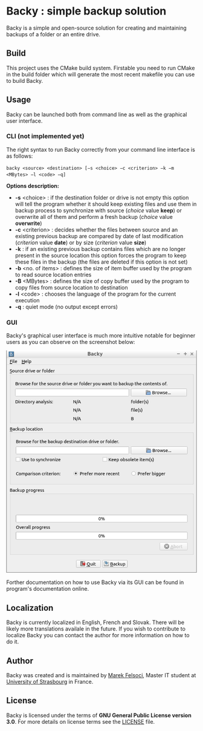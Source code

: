 # Backy : simple backup solution

Backy is a simple and open-source solution for creating and maintaining backups of a folder or an entire drive.

## Build

This project uses the CMake build system. Firstable you need to run CMake in the build folder which will generate the most recent makefile you can use to build Backy.

## Usage

Backy can be launched both from command line as well as the graphical user interface.

### CLI (not implemented yet)

The right syntax to run Backy correctly from your command line interface is as follows:

`backy <source> <destination> [−s <choice> −c <criterion> −k −m <MBytes> −l <code> −q]`

**Options description:**

- **-s** \<choice\> : if the destination folder or drive is not empty this option will tell the program whether it
should keep existing files and use them in backup process to synchronize with source (*choice* value **keep**) or overwrite all of them and perform a fresh backup (*choice* value **overwrite**)
- **-c** \<criterion\> : decides whether the files between source and an existing previous backup are compared by date of last modification (*criterion* value **date**) or by size (*criterion* value **size**)
- **-k** : if an existing previous backup contains files which are no longer present in the source location this option forces the program to keep these files in the backup (the files are deleted if this option is not set)
- **-b** <no. of items> : defines the size of item buffer used by the program to read source location entries
- **-B** \<MBytes\> : defines the size of copy buffer used by the program to copy files from source location to destination
- **-l** \<code\> : chooses the language of the program for the current execution
- **-q** : quiet mode (no output except errors)

### GUI

Backy's graphical user interface is much more intuitive notable for beginner users as you can observe on the screenshot below:

![Backy's GUI screenshot](doc/img/gui.png)

Forther documentation on how to use Backy via its GUI can be found in program's documentation online.

## Localization

Backy is currently localized in English, French and Slovak. There will be likely more translations availale in the future. If you wish to contribute to localize Backy you can contact the author for more information on how to do it.

## Author

Backy was created and is maintained by [Marek Felsoci](marekonline.eu), Master IT student at [University of Strasbourg](unistra.fr) in France.

## License

Backy is licensed under the terms of **GNU General Public License version 3.0**. For more details on license terms see the [LICENSE](LICENSE) file.
